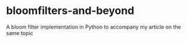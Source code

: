 # bloomfilters-and-beyond
A bloom filter implementation in Python to accompany my article on the same topic
